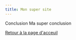 ```yaml
---
title: Mon super site
---
```


Conclusion
Ma super conclusion

[Retour à la page d'acceuil](index.md)